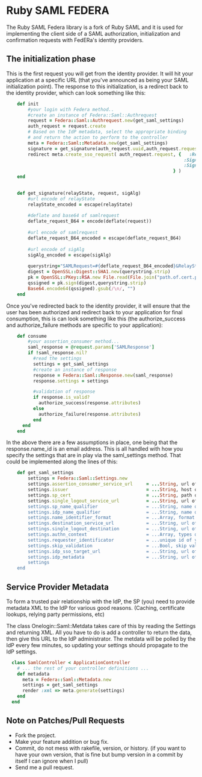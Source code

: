 # Ruby SAML FEDERA

The Ruby SAML Federa library is a fork of Ruby SAML and it is used for implementing the client side of a SAML authorization, initialization and confirmation requests
with FedERa's identity providers.


## The initialization phase

This is the first request you will get from the identity provider. It will hit your application at a specific URL (that you've announced as being your SAML initialization point). The response to this initialization, is a redirect back to the identity provider, which can look something like this:

```ruby
    def init
        #your login with Federa method..
        #create an instance of Federa::Saml::Authrequest
        request = Federa::Saml::Authrequest.new(get_saml_settings)
        auth_request = request.create
        # Based on the IdP metadata, select the appropriate binding 
        # and return the action to perform to the controller
        meta = Federa::Saml::Metadata.new(get_saml_settings)
        signature = get_signature(auth_request.uuid,auth_request.request,"http://www.w3.org/2000/09/xmldsig#rsa-sha1")
        redirect meta.create_sso_request( auth_request.request, {   :RelayState   => request.uuid,
                                                                  :SigAlg       => "http://www.w3.org/2000/09/xmldsig#rsa-sha1",
                                                                  :Signature    => signature
                                                              } )
    end

    
    def get_signature(relayState, request, sigAlg)
        #url encode of relayState
        relayState_encoded = escape(relayState)
        
        #deflate and base64 of samlrequest
        deflate_request_B64 = encode(deflate(request))
        
        #url encode of samlrequest
        deflate_request_B64_encoded = escape(deflate_request_B64)
        
        #url encode of sigAlg
        sigAlg_encoded = escape(sigAlg)
        
        querystring="SAMLRequest=#{deflate_request_B64_encoded}&RelayState=#{relayState_encoded}&SigAlg=#{sigAlg_encoded}"
        digest = OpenSSL::Digest::SHA1.new(querystring.strip)  
        pk = OpenSSL::PKey::RSA.new File.read(File.join("path.of.cert.pem"))
        qssigned = pk.sign(digest,querystring.strip)
        Base64.encode64(qssigned).gsub(/\n/, "")
    end 
```


Once you've redirected back to the identity provider, it will ensure that the user has been authorized and redirect back to your application for final consumption, this is can look something like this (the authorize_success and authorize_failure methods are specific to your application):

```ruby
    def consume
        #your assertion_consumer method...
        saml_response = @request.params['SAMLResponse'] 
        if !saml_response.nil? 
          #read the settings
          settings = get_saml_settings
          #create an instance of response
          response = Federa::Saml::Response.new(saml_response)
          response.settings = settings

          #validation of response
          if response.is_valid? 
            authorize_success(response.attributes)
          else
            authorize_failure(response.attributes)
          end
      end
    end  
```

In the above there are a few assumptions in place, one being that the response.name_id is an email address. This is all handled with how you specify the settings that are in play via the saml_settings method. That could be implemented along the lines of this:

```ruby
    def get_saml_settings  
        settings = Federa::Saml::Settings.new
        settings.assertion_consumer_service_url     = ...String, url of your assertion consumer.
        settings.issuer                             = ...String, host of your service provider or metadata url.
        settings.sp_cert                            = ...String, path of your cert.pem.
        settings.single_logout_service_url          = ...String, url of idp logout service'.
        settings.sp_name_qualifier                  = ...String, name qualifier of service processor  (like your metadata url).
        settings.idp_name_qualifier                 = ...String, name qualifier of identity provider (idp metadata).
        settings.name_identifier_format             = ...Array, format names ( ["urn:oasis:names:tc:SAML:2.0:nameid-format:persistent", "urn:oasis:names:tc:SAML:2.0:nameid-format:transient", "urn:oasis:names:tc:SAML:1.1:nameid-format:unspecified"] ).
        settings.destination_service_url            = ...String, url of proxy for single sign on (in Idp).
        settings.single_logout_destination          = ...String, url of logout request. 
        settings.authn_context                      = ...Array, types of permissions allowed (["urn:oasis:names:tc:SAML:2.0:ac:classes:Smartcard", "urn:oasis:names:tc:SAML:2.0:ac:classes:PasswordProtectedTransport"]).
        settings.requester_identificator            = ...unique id of your service provider domain.
        settings.skip_validation                    = ...Bool, skip validation of assertion or response (false).
        settings.idp_sso_target_url                 = ...String, url of idp sso proxy ("https://federatest.lepida.it/gw/SSOProxy/SAML2").
        settings.idp_metadata                       = ...String, url of idp metadata ("https://federatest.lepida.it/gw/metadata").
        settings
    end  
```



## Service Provider Metadata

To form a trusted pair relationship with the IdP, the SP (you) need to provide metadata XML
to the IdP for various good reasons.  (Caching, certificate lookups, relying party permissions, etc)

The class Onelogin::Saml::Metdata takes care of this by reading the Settings and returning XML.  All
you have to do is add a controller to return the data, then give this URL to the IdP administrator.
The metdata will be polled by the IdP every few minutes, so updating your settings should propagate
to the IdP settings.

```ruby
  class SamlController < ApplicationController
    # ... the rest of your controller definitions ...
    def metadata
      meta = Federa::Saml::Metadata.new
      settings = get_saml_settings
      render :xml => meta.generate(settings)
    end
  end
```

## Note on Patches/Pull Requests

* Fork the project.
* Make your feature addition or bug fix.
* Commit, do not mess with rakefile, version, or history. (if you want to have your own version, that is fine but bump version in a commit by itself I can ignore when I pull)
* Send me a pull request.
